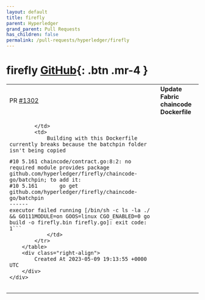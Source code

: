 ```yaml
---
layout: default
title: firefly
parent: Hyperledger
grand_parent: Pull Requests
has_children: false
permalink: /pull-requests/hyperledger/firefly
---
```


# firefly <span class="fs-3 right-align">[GitHub](https://github.com/hyperledger/firefly){: .btn .mr-4 }</span>


<div>
    <table>
        <tr>
            <td>
                PR <a href="https://github.com/hyperledger/firefly/pull/1302" class=".btn">#1302</a>
            </td>
            <td>
                <b>
                    Update Fabric chaincode Dockerfile
                </b>
            </td>
        </tr>
        <tr>
            <td>
                
            </td>
            <td>
                Building with this Dockerfile currently breaks because the batchpin folder isn't being copied


```#10 2.414 go: downloading golang.org/x/text v0.3.2
#10 5.161 chaincode/contract.go:8:2: no required module provides package github.com/hyperledger/firefly/chaincode-go/batchpin; to add it:
#10 5.161       go get github.com/hyperledger/firefly/chaincode-go/batchpin
------
executor failed running [/bin/sh -c ls -la ./     && GO111MODULE=on GOOS=linux CGO_ENABLED=0 go build -o firefly.bin firefly.go]: exit code: 1```
            </td>
        </tr>
    </table>
    <div class="right-align">
        Created At 2023-05-09 19:13:55 +0000 UTC
    </div>
</div>

